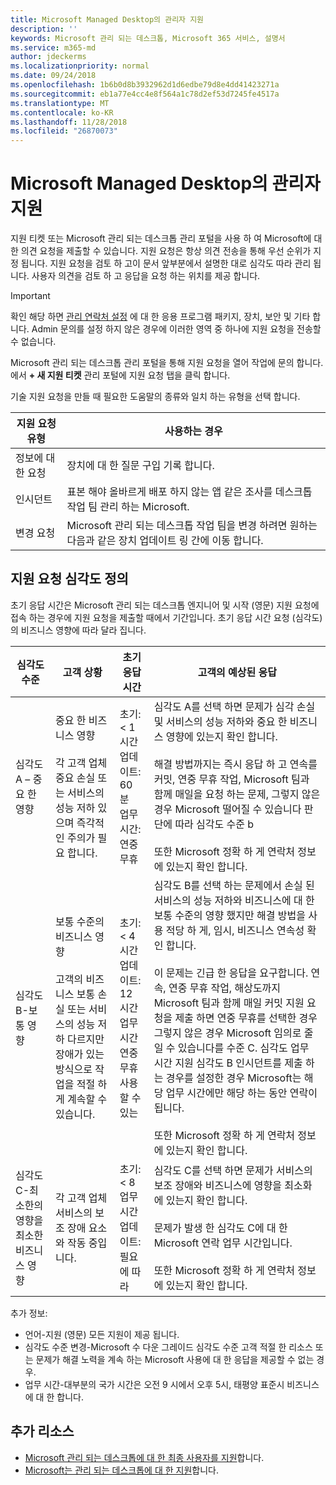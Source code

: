 ```yaml
---
title: Microsoft Managed Desktop의 관리자 지원
description: ''
keywords: Microsoft 관리 되는 데스크톱, Microsoft 365 서비스, 설명서
ms.service: m365-md
author: jdeckerms
ms.localizationpriority: normal
ms.date: 09/24/2018
ms.openlocfilehash: 1b6b0d8b3932962d1d6edbe79d8e4dd41423271a
ms.sourcegitcommit: eb1a77e4cc4e8f564a1c78d2ef53d7245fe4517a
ms.translationtype: MT
ms.contentlocale: ko-KR
ms.lasthandoff: 11/28/2018
ms.locfileid: "26870073"
---
```

# <a name="admin-support-for-microsoft-managed-desktop"></a>Microsoft Managed Desktop의 관리자 지원



지원 티켓 또는 Microsoft 관리 되는 데스크톱 관리 포털을 사용 하 여 Microsoft에 대 한 의견 요청을 제출할 수 있습니다. 지원 요청은 항상 의견 전송을 통해 우선 순위가 지정 됩니다. 지원 요청을 검토 하 고이 문서 앞부분에서 설명한 대로 심각도 따라 관리 됩니다. 사용자 의견을 검토 하 고 응답을 요청 하는 위치를 제공 합니다. 

>[!IMPORTANT]
>확인 해당 하면 [관리 연락처 설정](../get-started/add-admin-contacts.md) 에 대 한 응용 프로그램 패키지, 장치, 보안 및 기타 합니다. Admin 문의를 설정 하지 않은 경우에 이러한 영역 중 하나에 지원 요청을 전송할 수 없습니다.

Microsoft 관리 되는 데스크톱 관리 포털을 통해 지원 요청을 열어 작업에 문의 합니다.  에서 **+ 새 지원 티켓** 관리 포털에 지원 요청 탭을 클릭 합니다.  

기술 지원 요청을 만들 때 필요한 도움말의 종류와 일치 하는 유형을 선택 합니다.

지원 요청 유형 | 사용하는 경우
--- | ---
정보에 대 한 요청 | 장치에 대 한 질문 구입 기록 합니다.
인시던트 | 표본 해야 올바르게 배포 하지 않는 앱 같은 조사를 데스크톱 작업 팀 관리 하는 Microsoft.
변경 요청 | Microsoft 관리 되는 데스크톱 작업 팀을 변경 하려면 원하는 다음과 같은 장치 업데이트 링 간에 이동 합니다.

## <a name="support-request-severity-definitions"></a>지원 요청 심각도 정의

초기 응답 시간은 Microsoft 관리 되는 데스크톱 엔지니어 및 시작 (영문) 지원 요청에 접속 하는 경우에 지원 요청을 제출할 때에서 기간입니다. 초기 응답 시간 요청 (심각도)의 비즈니스 영향에 따라 달라 집니다.

심각도 수준  | 고객 상황 |  초기 응답 시간   | 고객의 예상된 응답
--- | --- | --- | ---
심각도 A – 중요 한 영향 |  중요 한 비즈니스 영향<br><br>각 고객 업체 중요 손실 또는 서비스의 성능 저하 있으며 즉각적인 주의가 필요 합니다. | 초기: < 1 시간<br>업데이트: 60 분<br>업무 시간: 연중 무휴  | 심각도 A를 선택 하면 문제가 심각 손실 및 서비스의 성능 저하와 중요 한 비즈니스 영향에 있는지 확인 합니다.<br><br>해결 방법까지는 즉시 응답 하 고 연속를 커밋, 연중 무휴 작업, Microsoft 팀과 함께 매일을 요청 하는 문제, 그렇지 않은 경우 Microsoft 떨어질 수 있습니다 판단에 따라 심각도 수준 b<br><br>또한 Microsoft 정확 하 게 연락처 정보에 있는지 확인 합니다.
심각도 B-보통 영향 |  보통 수준의 비즈니스 영향<br><br>고객의 비즈니스 보통 손실 또는 서비스의 성능 저하 다르지만 장애가 있는 방식으로 작업을 적절 하 게 계속할 수 있습니다. | 초기: < 4 시간<br>업데이트: 12 시간<br>업무 시간 연중 무휴 사용할 수 있는 |   심각도 B를 선택 하는 문제에서 손실 된 서비스의 성능 저하와 비즈니스에 대 한 보통 수준의 영향 했지만 해결 방법을 사용 적당 하 게, 임시, 비즈니스 연속성 확인 합니다.<br><br>이 문제는 긴급 한 응답을 요구합니다. 연속, 연중 무휴 작업, 해상도까지 Microsoft 팀과 함께 매일 커밋 지원 요청을 제출 하면 연중 무휴를 선택한 경우 그렇지 않은 경우 Microsoft 임의로 줄일 수 있습니다를 수준 C. 심각도 업무 시간 지원 심각도 B 인시던트를 제출 하는 경우를 설정한 경우 Microsoft는 해당 업무 시간에만 해당 하는 동안 연락이 됩니다.<br><br>또한 Microsoft 정확 하 게 연락처 정보에 있는지 확인 합니다.
심각도 C-최소한의 영향을 최소한 비즈니스 영향 | 각 고객 업체 서비스의 보조 장애 요소와 작동 중입니다. |  초기: < 8 업무 시간<br>업데이트: 필요에 따라  |   심각도 C를 선택 하면 문제가 서비스의 보조 장애와 비즈니스에 영향을 최소화에 있는지 확인 합니다.<br><br>문제가 발생 한 심각도 C에 대 한 Microsoft 연락 업무 시간입니다.<br><br>또한 Microsoft 정확 하 게 연락처 정보에 있는지 확인 합니다.

추가 정보:
- 언어-지원 (영문) 모든 지원이 제공 됩니다.
- 심각도 수준 변경-Microsoft 수 다운 그레이드 심각도 수준 고객 적절 한 리소스 또는 문제가 해결 노력을 계속 하는 Microsoft 사용에 대 한 응답을 제공할 수 없는 경우. 
- 업무 시간-대부분의 국가 시간은 오전 9 시에서 오후 5시, 태평양 표준시 비즈니스에 대 한 합니다. 

## <a name="additional-resources"></a>추가 리소스
- [Microsoft 관리 되는 데스크톱에 대 한 최종 사용자를 지원](end-user-support.md)합니다. 
- [Microsoft는 관리 되는 데스크톱에 대 한 지원](../service-description/support.md)합니다. 



